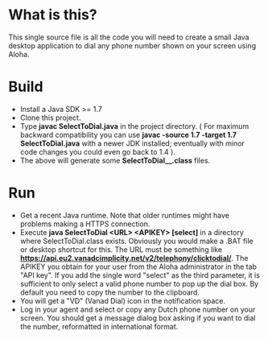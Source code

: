 What is this?
=============

This single source file is all the code you will need to create a small Java desktop application to dial any phone number shown on your screen using Aloha.

Build
=====

- Install a Java SDK >= 1.7
- Clone this project.
- Type **javac SelectToDial.java** in the project directory.
( For maximum backward compatibility you can use **javac -source 1.7 -target 1.7 SelectToDial.java** with a newer JDK installed; eventually with minor code changes you could even go back to 1.4 ).
- The above will generate some **SelectToDial__.class** files.

Run
===

- Get a recent Java runtime. Note that older runtimes might have problems making a HTTPS connection.
- Execute **java SelectToDial &lt;URL&gt; &lt;APIKEY&gt; [select]** in a directory where SelectToDial.class exists. Obviously you would make a .BAT file or desktop shortcut for this. The URL must be something like **https://api.eu2.vanadcimplicity.net/v2/telephony/clicktodial/**. The APIKEY you obtain for your user from the Aloha administrator in the tab "API key". If you add the single word "select" as the third parameter, it is sufficient to only select a valid phone number to pop up the dial box. By default you need to copy the number to the clipboard.
- You will get a "VD" (Vanad Dial) icon in the notification space.
- Log in your agent and select or copy any Dutch phone number on your screen. You should get a message dialog box asking if you want to dial the number, reformatted in international format.  
